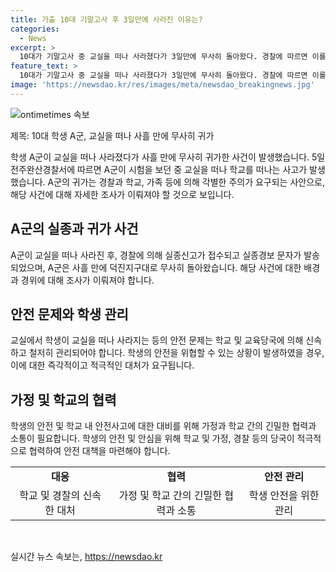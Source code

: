 ```yaml
---
title: 가출 10대 기말고사 후 3일만에 사라진 이유는?
categories:
  - News
excerpt: >
  10대가 기말고사 중 교실을 떠나 사라졌다가 3일만에 무사히 돌아왔다. 경찰에 따르면 이를 경계하며 실종신고하고 실종경보 문자를 발송한 후, A군은 직접 경찰서로 돌아왔다. 경찰은 돌아온 A군의 안전을 확인하고 사건 경위를 조사할 예정이다.
feature_text: >
  10대가 기말고사 중 교실을 떠나 사라졌다가 3일만에 무사히 돌아왔다. 경찰에 따르면 이를 경계하며 실종신고하고 실종경보 문자를 발송한 후, A군은 직접 경찰서로 돌아왔다. 경찰은 돌아온 A군의 안전을 확인하고 사건 경위를 조사할 예정이다.
image: 'https://newsdao.kr/res/images/meta/newsdao_breakingnews.jpg'
---
```


<p><img src="https://newsdao.kr/res/images/meta/newsdao_breakingnews.jpg" alt="ontimetimes 속보" /></p>

<p>제목: 10대 학생 A군, 교실을 떠나 사흘 만에 무사히 귀가</p>

<p>학생 A군이 교실을 떠나 사라졌다가 사흘 만에 무사히 귀가한 사건이 발생했습니다. 5일 전주완산경찰서에 따르면 A군이 시험을 보던 중 교실을 떠나 학교를 떠나는 사고가 발생했습니다. A군의 귀가는 경찰과 학교, 가족 등에 의해 각별한 주의가 요구되는 사안으로, 해당 사건에 대해 자세한 조사가 이뤄져야 할 것으로 보입니다.</p>

<h2 data-ke-size="size26">A군의 실종과 귀가 사건</h2>

<p>A군이 교실을 떠나 사라진 후, 경찰에 의해 실종신고가 접수되고 실종경보 문자가 발송되었으며, A군은 사흘 만에 덕진지구대로 무사히 돌아왔습니다. 해당 사건에 대한 배경과 경위에 대해 조사가 이뤄져야 합니다.</p>

<h2 data-ke-size="size26">안전 문제와 학생 관리</h2>

<p>교실에서 학생이 교실을 떠나 사라지는 등의 안전 문제는 학교 및 교육당국에 의해 신속하고 철저히 관리되어야 합니다. 학생의 안전을 위협할 수 있는 상황이 발생하였을 경우, 이에 대한 즉각적이고 적극적인 대처가 요구됩니다.</p>

<h2 data-ke-size="size26">가정 및 학교의 협력</h2>

<p>학생의 안전 및 학교 내 안전사고에 대한 대비를 위해 가정과 학교 간의 긴밀한 협력과 소통이 필요합니다. 학생의 안전 및 안심을 위해 학교 및 가정, 경찰 등의 당국이 적극적으로 협력하여 안전 대책을 마련해야 합니다.</p>

<table>
  <tr>
    <td style="text-align: center; height: 17px;"><b>대응</b></td>
    <td style="text-align: center; height: 17px;"><b>협력</b></td>
    <td style="text-align: center; height: 17px;"><b>안전 관리</b></td>
  </tr>
  <tr>
    <td style="text-align: center; height: 17px;">학교 및 경찰의 신속한 대처</td>
    <td style="text-align: center; height: 17px;">가정 및 학교 간의 긴밀한 협력과 소통</td>
    <td style="text-align: center; height: 17px;">학생 안전을 위한 관리</td>
  </tr>
</table>

<p data-ke-size="size16">&nbsp;</p>
실시간 뉴스 속보는, <a href="https://newsdao.kr" rel="dofollow">https://newsdao.kr</a>



